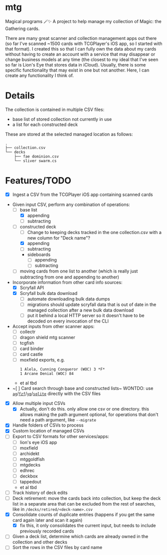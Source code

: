 # mtg
Magical programs 🪄✨ A project to help manage my collection of Magic: the Gathering cards.

There are many great scanner and collection management apps out there (so far I've scanned ~1500 cards with TCGPlayer's iOS app, so I started with that format). I created this so that I can fully own the data about my cards without having to create an account with a service that may disappear or change business models at any time (the closest to my ideal that I've seen so far is Lion's Eye that stores data in iCloud). Usually, there is some specific functionality that may exist in one but not another. Here, I can create any functionality I think of.

# Details

The collection is contained in multiple CSV files:

- base list of stored collection not currently in use
- a list for each constructed deck

These are stored at the selected managed location as follows:
```
.
├── collection.csv
└── decks
    ├── fae dominion.csv
    └── sliver swarm.cs
```

# Features/TODO

- [x] Ingest a CSV from the TCGPlayer iOS app containing scanned cards
- Given input CSV, perform any combination of operations:
    - [ ] base list
        - [x] appending
        - [ ] subtracting
    - [ ] constructed deck
        - [ ] Change to keeping decks tracked in the one collection.csv with a new column for "Deck name"?
        - [x] appending
        - [ ] subtracting
        - sideboards
            - [ ] appending
            - [ ] subtracting
    - [ ] moving cards from one list to another (which is really just subtracting from one and appending to another)
- Incorporate information from other card info sources:
    - [x] Scryfall API 
    - [x] Scryfall bulk data download
        - [ ] automate downloading bulk data dumps
        - [ ] migrations should update scryfall data that is out of date in the managed collection after a new bulk data download
        - [ ] put it behind a local HTTP server so it doesn't have to be decoded on every invocation of the CLI
- Accept inputs from other scanner apps:
    - [ ] collectr
    - [ ] dragon shield mtg scanner
    - [ ] tcgfish
    - [ ] card binder
    - [ ] card castle 
    - [ ] moxfield exports, e.g.
        ```
        1 Alela, Cunning Conqueror (WOC) 3 *F*
        1 Arcane Denial (WOC) 84
        ```
    - et al tbd
- ~[ ] Card search through base and constructed lists~ WONTDO: use [`ag`](https://github.com/ggreer/the_silver_searcher)/[`fzf`](https://github.com/junegunn/fzf)/[`yq`](https://github.com/mikefarah/yq)/[`sqlite`](https://stackoverflow.com/a/24582022) directly with the CSV files
- [x] Allow multiple input CSVs
    - [x] Actually, don't do this. only allow one csv or one directory. this allows making the path argument optional, for operations that don't need a path argument, like `--migrate`
- [x] Handle folders of CSVs to process
- [x] Custom location of managed CSVs
- [ ] Export to CSV formats for other services/apps:
    - [ ] lion's eye iOS app
    - [ ] moxfield
    - [ ] archidekt
    - [ ] mtggoldfish
    - [ ] mtgdecks
    - [ ] edhrec
    - [ ] deckbox
    - [ ] tappedout
    - et al tbd 
- [ ] Track history of deck edits
- [ ] Deck retirement: move the cards back into collection, but keep the deck list in a separate area that can be excluded from the rest of searches, like in `/decks/retired/<deck-name>.csv`
- [x] Consolidate counts of duplicate entries (happens if you get the same card again later and scan it again)
    - [x] fix this, it only consolidates the current input, but needs to include previously recorded cards
- [ ] Given a deck list, determine which cards are already owned in the collection and other decks
- [ ] Sort the rows in the CSV files by card name
